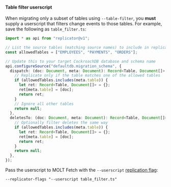 #### Table filter userscript

When migrating only a subset of tables using `--table-filter`, you **must** supply a userscript that filters change events to those tables. For example, save the following as `table_filter.ts`:

~~~ ts
import * as api from "replicator@v1";

// List the source tables (matching source names) to include in replication
const allowedTables = ["EMPLOYEES", "PAYMENTS", "ORDERS"];

// Update this to your target CockroachDB database and schema name
api.configureSource("defaultdb.migration_schema", {
  dispatch: (doc: Document, meta: Document): Record<Table, Document[]> | null => {
    // Replicate only if the table matches one of the allowed tables
    if (allowedTables.includes(meta.table)) {
      let ret: Record<Table, Document[]> = {};
      ret[meta.table] = [doc];
      return ret;
    }
    // Ignore all other tables
    return null;
  },
  deletesTo: (doc: Document, meta: Document): Record<Table, Document[]> | null => {
    // Optionally filter deletes the same way
    if (allowedTables.includes(meta.table)) {
      let ret: Record<Table, Document[]> = {};
      ret[meta.table] = [doc];
      return ret;
    }
    return null;
  },
});
~~~

Pass the userscript to MOLT Fetch with the `--userscript` [replication flag](#replication-flags):

~~~
--replicator-flags "--userscript table_filter.ts"
~~~